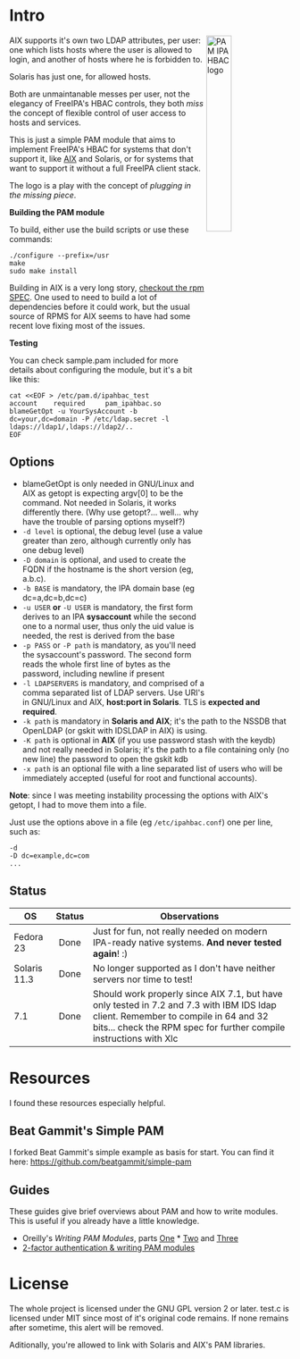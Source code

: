 Intro
=====

<img src='ipahbac.png' align='right' width='30%' height='30%' alt="PAM IPA HBAC logo"/>

AIX supports it's own two LDAP attributes, per user: one which lists hosts where the user is allowed to login, and another of hosts where he is forbidden to.

Solaris has just one, for allowed hosts.

Both are unmaintanable messes per user, not the elegancy of FreeIPA's HBAC controls, they both _miss_ the concept of flexible control of user access to hosts and services.

This is just a simple PAM module that aims to implement FreeIPA's HBAC for systems that don't support it, like [AIX](https://github.com/rseabra/pam_ipahbac/wiki/AIX) and Solaris, or for systems that want to support it without a full FreeIPA client stack.

The logo is a play with the concept of _plugging in the missing piece_.

**Building the PAM module**

To build, either use the build scripts or use these commands:

	./configure --prefix=/usr
	make
	sudo make install

Building in AIX is a very long story, [checkout the rpm SPEC](https://github.com/rseabra/pam_ipahbac/releases/download/0.0.7/pam_ipahbac.spec). One used to need to build a lot of dependencies before it could work, but the usual source of RPMS for AIX seems to have had some recent love fixing most of the issues.

**Testing**

You can check sample.pam included for more details about configuring the module, but it's a bit like this:

	cat <<EOF > /etc/pam.d/ipahbac_test
	account    required     pam_ipahbac.so blameGetOpt -u YourSysAccount -b dc=your,dc=domain -P /etc/ldap.secret -l ldaps://ldap1/,ldaps://ldap2/..
	EOF

Options
-------
* blameGetOpt is only needed in GNU/Linux and AIX as getopt is expecting argv[0] to be the command. Not needed in Solaris, it works differently there. (Why use getopt?... well... why have the trouble of parsing options myself?)
* `-d level` is optional, the debug level (use a value greater than zero, although currently only has one debug level)
* `-D domain` is optional, and used to create the FQDN if the hostname is the short version (eg, a.b.c).
* `-b BASE` is mandatory, the IPA domain base (eg dc=a,dc=b,dc=c)
* `-u USER` **or** `-U USER` is mandatory, the first form derives to an IPA **sysaccount** while the second one to a normal user, thus only the uid value is needed, the rest is derived from the base
* `-p PASS` or `-P path` is mandatory, as you'll need the sysaccount's password. The second form reads the whole first line of bytes as the password, including newline if present
* `-l LDAPSERVERS` is mandatory, and comprised of a comma separated list of LDAP servers. Use URI's in GNU/Linux and AIX, **host:port in Solaris**. TLS is **expected and required**.
* `-k path` is mandatory in **Solaris and AIX**; it's the path to the NSSDB that OpenLDAP (or gskit with IDSLDAP in AIX) is using.
* `-K path` is optional in **AIX** (if you use password stash with the keydb) and not really needed in Solaris; it's the path to a file containing only (no new line) the password to open the gskit kdb
* `-x path` is an optional file with a line separated list of users who will be immediately accepted (useful for root and functional accounts).

**Note**: since I was meeting instability processing the options with AIX's getopt, I had to move them into a file.

Just use the options above in a file (eg `/etc/ipahbac.conf`) one per line, such as:
```
-d
-D dc=example,dc=com
...
```

Status
------

| OS  | Status | Observations |
| --- |:------:| ------------ |
| Fedora 23 | Done | Just for fun, not really needed on modern IPA-ready native systems. **And never tested again**! :) |
| Solaris 11.3 | Done | No longer supported as I don't have neither servers nor time to test! |
| 7.1 | Done | Should work properly since AIX 7.1, but have only tested in 7.2 and 7.3 with IBM IDS ldap client. Remember to compile in 64 and 32 bits... check the RPM spec for further compile instructions with Xlc |

Resources
=========

I found these resources especially helpful.

Beat Gammit's Simple PAM
------------------------

I forked Beat Gammit's simple example as basis for start. You can find it here: https://github.com/beatgammit/simple-pam

Guides
------

These guides give brief overviews about PAM and how to write modules.  This is useful if you already have a little knowledge.

* Oreilly's _Writing PAM Modules_, parts [One](http://linuxdevcenter.com/pub/a/linux/2002/05/02/pam_modules.html) * [Two](http://linuxdevcenter.com/pub/a/linux/2002/05/23/pam_modules.html) and [Three](http://linuxdevcenter.com/pub/a/linux/2002/05/30/pam_modules.html)
* [2-factor authentication & writing PAM modules](http://ben.akrin.com/?p=1068)

License
=======

The whole project is licensed under the GNU GPL version 2 or later. test.c is licensed under MIT since most of it's original code remains. If none remains after sometime, this alert will be removed.

Aditionally, you're allowed to link with Solaris and AIX's PAM libraries.
